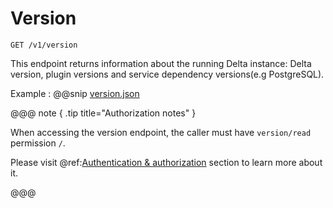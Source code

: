 # Version

```http request
GET /v1/version
```

This endpoint returns information about the running Delta instance: Delta version, plugin versions and service dependency versions(e.g PostgreSQL).

Example
:   @@snip [version.json](assets/version.json)

@@@ note { .tip title="Authorization notes" }

When accessing the version endpoint, the caller must have `version/read` permission `/`.

Please visit @ref:[Authentication & authorization](authentication.md) section to learn more about it.

@@@